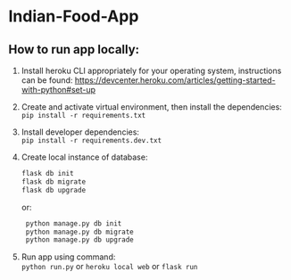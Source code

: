 # Indian-Food-App

## How to run app locally:
1. Install heroku CLI appropriately for your operating system, instructions can be found:
    https://devcenter.heroku.com/articles/getting-started-with-python#set-up

1. Create and activate virtual environment, then install the dependencies:\
    `pip install -r requirements.txt`

1. Install developer dependencies:\
    `pip install -r requirements.dev.txt`
    

1. Create local instance of database:
    ```bash
    flask db init
    flask db migrate
    flask db upgrade
    ```

    or:
    
   ```bash
    python manage.py db init
    python manage.py db migrate
    python manage.py db upgrade
    ```
    
1. Run app using command:\
    `python run.py` or `heroku local web` or `flask run`
